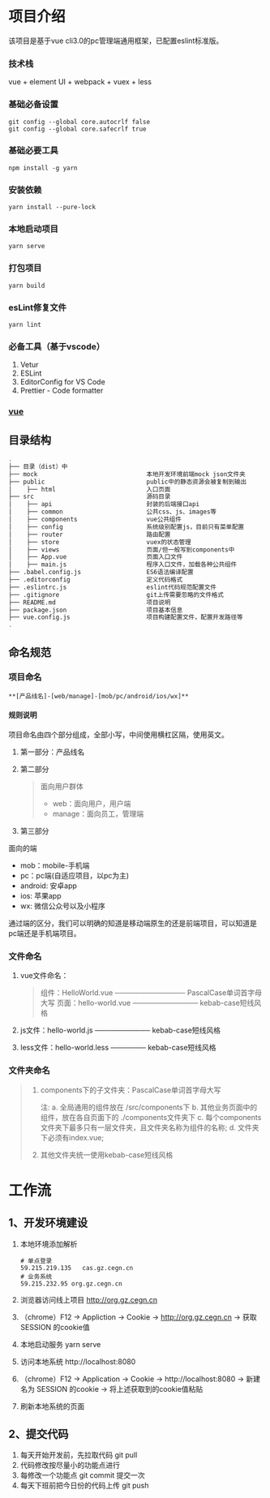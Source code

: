# 项目介绍
该项目是基于vue cli3.0的pc管理端通用框架，已配置eslint标准版。

### 技术栈

vue + element UI + webpack + vuex + less

### 基础必备设置
```shell
git config --global core.autocrlf false
git config --global core.safecrlf true
```

### 基础必要工具
```shell
npm install -g yarn
```

### 安装依赖
```
yarn install --pure-lock
```

### 本地启动项目
```
yarn serve
```
### 打包项目
```
yarn build
```

### esLint修复文件
```
yarn lint
```

### 必备工具（基于vscode）
1. Vetur
2. ESLint
3. EditorConfig for VS Code
4. Prettier - Code formatter

### [vue](https://cn.vuejs.org/v2/guide/)

## 目录结构

``` bash
.
├── 目录（dist）中
├── mock                              本地开发环境前端mock json文件夹
├── public                            public中的静态资源会被复制到输出
│    ├── html                         入口页面
├── src                               源码目录
│    ├── api                          封装的后端接口api
│    ├── common                       公共css、js、images等
│    ├── components                   vue公共组件
│    ├── config                       系统级别配置js，目前只有菜单配置
│    ├── router                       路由配置
│    ├── store                        vuex的状态管理
│    ├── views                        页面/但一般写到components中
│    ├── App.vue                      页面入口文件
│    ├── main.js                      程序入口文件，加载各种公共组件
├── .babel.config.js                  ES6语法编译配置
├── .editorconfig                     定义代码格式
├── .eslintrc.js                      eslint代码规范配置文件
├── .gitignore                        git上传需要忽略的文件格式
├── README.md                         项目说明
├── package.json                      项目基本信息
├── vue.config.js                     项目构建配置文件，配置开发路径等
.

```

## 命名规范

### 项目命名
```
**[产品线名]-[web/manage]-[mob/pc/android/ios/wx]**
```

#### 规则说明

项目命名由四个部分组成，全部小写，中间使用横杠区隔，使用英文。

1. 第一部分：产品线名

2. 第二部分

   > 面向用户群体
   >
   > - web：面向用户，用户端
   > - manage：面向员工，管理端

   

3. 第三部分

面向的端

- mob：mobile-手机端
- pc：pc端(自适应项目，以pc为主)
- android: 安卓app
- ios: 苹果app
- wx: 微信公众号以及小程序

通过端的区分，我们可以明确的知道是移动端原生的还是前端项目，可以知道是pc端还是手机端项目。

### 文件命名
1. vue文件命名：

   > 组件：HelloWorld.vue ────────────── PascalCase单词首字母大写
   >   页面：hello-world.vue ───────────── kebab-case短线风格

   

2. js文件：hello-world.js ─────────── kebab-case短线风格

3. less文件：hello-world.less ─────── kebab-case短线风格

### 文件夹命名
> 1. components下的子文件夹：PascalCase单词首字母大写
>
>     注:
>     a. 全局通用的组件放在 /src/components下
>     b. 其他业务页面中的组件，放在各自页面下的 ./components文件夹下
>     c. 每个components文件夹下最多只有一层文件夹，且文件夹名称为组件的名称;
>     d. 文件夹下必须有index.vue;
>
> 2. 其他文件夹统一使用kebab-case短线风格



# 工作流

## 1、开发环境建设

1. 本地环境添加解析

   ```shell
   # 单点登录
   59.215.219.135   cas.gz.cegn.cn
   # 业务系统
   59.215.232.95 org.gz.cegn.cn
   ```

   

2. 浏览器访问线上项目 http://org.gz.cegn.cn

3. （chrome）F12 -> Appliction -> Cookie -> http://org.gz.cegn.cn -> 获取 SESSION 的cookie值

4. 本地启动服务 yarn serve

5. 访问本地系统 http://localhost:8080

6. （chrome）F12 -> Application -> Cookie -> http://localhost:8080 -> 新建名为 SESSION 的cookie -> 将上述获取到的cookie值粘贴

7. 刷新本地系统的页面

## 2、提交代码

1. 每天开始开发前，先拉取代码 git pull
2. 代码修改按尽量小的功能点进行
3. 每修改一个功能点 git commit 提交一次
4. 每天下班前把今日份的代码上传 git push